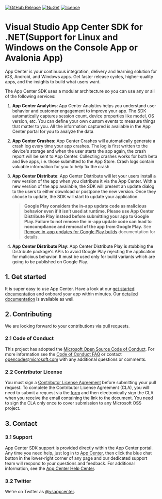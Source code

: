 [![GitHub Release](https://img.shields.io/github/release/microsoft/appcenter-sdk-dotnet.svg)](https://github.com/microsoft/appcenter-sdk-dotnet/releases/latest)
[![NuGet](https://img.shields.io/nuget/v/Microsoft.AppCenter.svg)](https://www.nuget.org/packages/Microsoft.AppCenter/)
[![license](https://img.shields.io/badge/license-MIT%20License-yellow.svg)](https://github.com/microsoft/appcenter-sdk-dotnet/blob/master/license.txt)

# Visual Studio App Center SDK for .NET(Support for Linux and Windows on the Console App or Avalonia App)

App Center is your continuous integration, delivery and learning solution for iOS, Android, and Windows apps.
Get faster release cycles, higher-quality apps, and the insights to build what users want.

The App Center SDK uses a modular architecture so you can use any or all of the following services:

1. **App Center Analytics**: App Center Analytics helps you understand user behavior and customer engagement to improve your app. The SDK automatically captures session count, device properties like model, OS version, etc. You can define your own custom events to measure things that matter to you. All the information captured is available in the App Center portal for you to analyze the data.

2. **App Center Crashes**: App Center Crashes will automatically generate a crash log every time your app crashes. The log is first written to the device's storage and when the user starts the app again, the crash report will be sent to App Center. Collecting crashes works for both beta and live apps, i.e. those submitted to the App Store. Crash logs contain valuable information for you to help fix the crash.

3. **App Center Distribute**: App Center Distribute will let your users install a new version of the app when you distribute it via the App Center. With a new version of the app available, the SDK will present an update dialog to the users to either download or postpone the new version. Once they choose to update, the SDK will start to update your application.
    > **Google Play considers the in-app update code as malicious behavior even if it isn’t used at runtime. Please use App Center Distribute Play instead before submitting your app to Google Play. Failure to not remove the in-app update code can lead to noncompliance and removal of the app from Google Play.**
    > See [Remove in-app updates for Google Play builds](https://docs.microsoft.com/en-us/appcenter/sdk/distribute/xamarin#remove-in-app-updates-for-google-play-builds) documentation for details.

4. **App Center Distribute Play**: App Center Distribute Play is stubbing the Distribute package's APIs to avoid Google Play rejecting the application for malicious behavior. It must be used only for build variants which are going to be published on Google Play.

## 1. Get started

It is super easy to use App Center. Have a look at our [get started documentation](https://docs.microsoft.com/en-us/appcenter/sdk/getting-started/xamarin) and onboard your app within minutes. Our [detailed documentation](https://docs.microsoft.com/en-us/appcenter/sdk/) is available as well.

## 2. Contributing

We are looking forward to your contributions via pull requests.

### 2.1 Code of Conduct

This project has adopted the [Microsoft Open Source Code of Conduct](https://opensource.microsoft.com/codeofconduct/). For more information see the [Code of Conduct FAQ](https://opensource.microsoft.com/codeofconduct/faq/) or contact [opencode@microsoft.com](mailto:opencode@microsoft.com) with any additional questions or comments.

### 2.2 Contributor License

You must sign a [Contributor License Agreement](https://cla.microsoft.com/) before submitting your pull request. To complete the Contributor License Agreement (CLA), you will need to submit a request via the [form](https://cla.microsoft.com/) and then electronically sign the CLA when you receive the email containing the link to the document. You need to sign the CLA only once to cover submission to any Microsoft OSS project. 

## 3. Contact

### 3.1 Support

App Center SDK support is provided directly within the App Center portal. Any time you need help, just log in to [App Center](https://appcenter.ms), then click the blue chat button in the lower-right corner of any page and our dedicated support team will respond to your questions and feedback. For additional information, see the [App Center Help Center](https://intercom.help/appcenter/getting-started/welcome-to-app-center-support).

### 3.2 Twitter

We're on Twitter as [@vsappcenter](https://www.twitter.com/vsappcenter).
